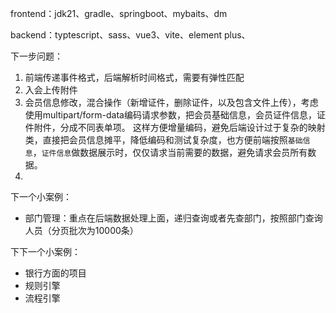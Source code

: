 frontend：jdk21、gradle、springboot、mybaits、dm

backend：typtescript、sass、vue3、vite、element plus、


下一步问题：
1. 前端传递事件格式，后端解析时间格式，需要有弹性匹配
2. 入会上传附件
3. 会员信息修改，混合操作（新增证件，删除证件，以及包含文件上传），考虑使用multipart/form-data编码请求参数，把会员基础信息，会员证件信息，证件附件，分成不同表单项。
   这样方便增量编码，避免后端设计过于复杂的映射类，直接把会员信息摊平，降低编码和测试复杂度，也方便前端按照`基础信息`，`证件信息`做数据展示时，仅仅请求当前需要的数据，避免请求会员所有数据。
6. 
下一个小案例：

 - 部门管理：重点在后端数据处理上面，递归查询或者先查部门，按照部门查询人员（分页批次为10000条）

下下一个小案例：

- 银行方面的项目
- 规则引擎
- 流程引擎
